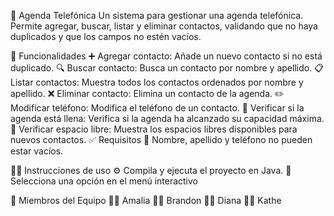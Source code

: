 📱 Agenda Telefónica
Un sistema para gestionar una agenda telefónica. Permite agregar, buscar, listar y eliminar contactos, validando que no haya duplicados y que los campos no estén vacíos.

🚀 Funcionalidades
➕ Agregar contacto: Añade un nuevo contacto si no está duplicado.
🔍 Buscar contacto: Busca un contacto por nombre y apellido.
📋 Listar contactos: Muestra todos los contactos ordenados por nombre y apellido.
❌ Eliminar contacto: Elimina un contacto de la agenda.
✏️ Modificar teléfono: Modifica el teléfono de un contacto.
🛑 Verificar si la agenda está llena: Verifica si la agenda ha alcanzado su capacidad máxima.
🔑 Verificar espacio libre: Muestra los espacios libres disponibles para nuevos contactos.
✅ Requisitos
👤 Nombre, apellido y teléfono no pueden estar vacíos.

🧑‍💻 Instrucciones de uso
⚙️ Compila y ejecuta el proyecto en Java.
📜 Selecciona una opción en el menú interactivo

👥 Miembros del Equipo
👩‍💻 Amalia
👨‍💻 Brandon
👩‍💻 Diana
👩‍💻 Kathe
